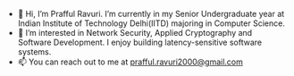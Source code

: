 - 👋 Hi, I’m Prafful Ravuri. I’m currently in my Senior Undergraduate year at Indian Institute of Technology Delhi(IITD) majoring in Computer Science.
- 👀 I’m interested in Network Security, Applied Cryptography and Software Development. I enjoy building latency-sensitive software systems.
- 📫 You can reach out to me at prafful.ravuri2000@gmail.com

<!---
praffulr/praffulr is a ✨ special ✨ repository because its `README.md` (this file) appears on your GitHub profile.
You can click the Preview link to take a look at your changes.
- 💞️ I’m looking to collaborate on ...

--->

